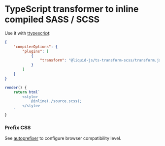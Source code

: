 # TypeScript transformer to inline compiled SASS / SCSS

Use it with [ttypescript](https://github.com/cevek/ttypescript):

```json
{
    "compilerOptions": {
        "plugins": [
            {
                "transform": "@liquid-js/ts-transform-scss/transform.js"
            }
        ]
    }
}
```

```ts
render() {
    return html`
        <style>
            @inline(./source.scss);
        </style>
    `
}
```

### Prefix CSS

See [autoprefixer](https://github.com/postcss/autoprefixer) to configure browser compatibility level.
